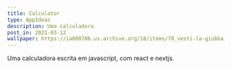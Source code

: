 ```yaml
---
title: Calculator
type: AppIdeas
description: Uma calculadora
post_in: 2021-03-12
wallpaper: https://ia800706.us.archive.org/18/items/78_vesti-la-giubba_enrico-caruso-leoncavallo_gbia0077801b/78_vesti-la-giubba_enrico-caruso-leoncavallo_gbia0077801b_itemimage.jpg?cnt=0
---
```


Uma calculadora escrita em javascript, com react e nextjs.